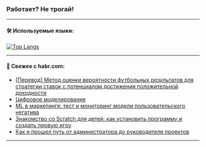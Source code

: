 ### Работает? Не трогай!

---
<!--
#### 🛠️ Technical stack:

![Java](https://img.shields.io/badge/Java-informational?logo=Oracle&style=flat&logoColor=white&color=FF4500)
![Kotlin](https://img.shields.io/badge/Kotlin-informational?logo=Kotlin&style=flat&logoColor=white&color=774D97)
![TS](https://img.shields.io/badge/TypeScript-informational?logo=typeScript&style=flat&logoColor=black&color=017acc)
![Python](https://img.shields.io/badge/Python-informational?logo=Python&style=flat&logoColor=black&color=ffdd54) <br>
![Spring](https://img.shields.io/badge/Spring-informational?logo=Spring&style=flat&logoColor=white&color=6DB33F) 
![SpringBoot](https://img.shields.io/badge/SpringBoot-informational?logo=SpringBoot&style=flat&logoColor=white&color=6DB33F)
![Nest](https://img.shields.io/badge/NestJS-informational?logo=NestJS&style=flat&logoColor=white&color=E0234E) 
![NodeJS](https://img.shields.io/badge/NodeJS-informational?logo=node.js&style=flat&logoColor=white&color=70A760)<br>
![PostgreSQL](https://img.shields.io/badge/PostgreSQL-informational?logo=PostgreSQL&style=flat&logoColor=white&color=DAA520)
![MongoDB](https://img.shields.io/badge/MongoDB-informational?logo=MongoDB&style=flat&logoColor=white&color=870000)
![Apache](https://img.shields.io/badge/Apache-informational?logo=apache&style=flat&logoColor=white&color=f74e28)

___ 
-->

#### 🛠️ Используемые языки:

[![Top Langs](https://github-readme-stats-u2qms2cxw-advtsettinggmailcoms-projects.vercel.app/api/top-langs/?username=zloylis&langs_count=10&hide_title=true&title_color=e6edf3&size_weight=0.5&count_weight=0.5&layout=compact&hide_progress=true&hide_border=true&theme=dracula)](https://github.com/zloylis)

<!---


####  :octocat:&nbsp;&nbsp; Статистика:

![GitHub stats](https://github-readme-stats-u2qms2cxw-advtsettinggmailcoms-projects.vercel.app/api?username=zloylis&show_icons=true&hide_border=true&theme=dracula&title_color=e6edf3&include_all_commits=true&count_private=true&hide_rank=false&hide_title=true&rank_icon=github)
-->
---

#### 💬 Свежее с habr.com:

<!-- BLOG-POST-LIST:START -->
- [[Перевод] Метод оценки вероятности футбольных результатов для стратегии ставок с потенциалом достижения положительной доходности](https://habr.com/ru/articles/838186/?utm_source=habrahabr&utm_medium=rss&utm_campaign=838186)
- [Цифровое моделирование](https://habr.com/ru/articles/837922/?utm_source=habrahabr&utm_medium=rss&utm_campaign=837922)
- [ML в маркетинге: тест и мониторинг модели пользовательского негатива](https://habr.com/ru/companies/tbank/articles/838148/?utm_source=habrahabr&utm_medium=rss&utm_campaign=838148)
- [Знакомство со Scratch для детей: как установить программу и создать первую игру](https://habr.com/ru/companies/pixel_study/articles/838136/?utm_source=habrahabr&utm_medium=rss&utm_campaign=838136)
- [Как я прошел путь от администратора до руководителя проектов](https://habr.com/ru/companies/sigma/articles/837622/?utm_source=habrahabr&utm_medium=rss&utm_campaign=837622)
<!-- BLOG-POST-LIST:END -->

---
